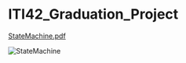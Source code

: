 # ITI42_Graduation_Project
[StateMachine.pdf](https://github.com/AhmedElbanawi/ITI42_Graduation_Project/files/8981900/StateMachine.pdf)

![StateMachine](https://user-images.githubusercontent.com/51443318/175719580-bfaf61d7-8cb7-4c38-b999-b1d61f3e551b.PNG)
